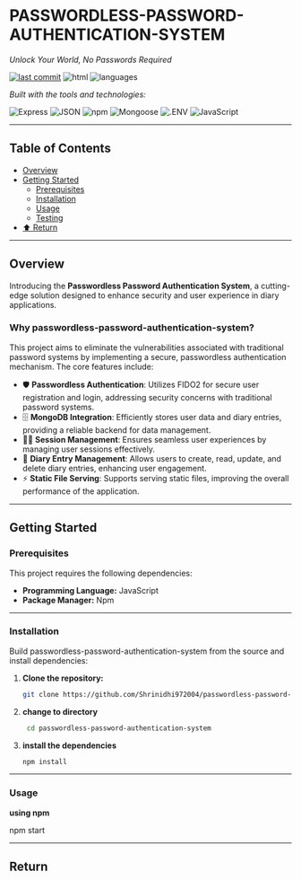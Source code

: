 # PASSWORDLESS-PASSWORD-AUTHENTICATION-SYSTEM

*Unlock Your World, No Passwords Required*

[![last commit](https://img.shields.io/badge/last%20commit-may-blue)]() ![html](https://img.shields.io/badge/html-78.3%25-blue) ![languages](https://img.shields.io/badge/languages-2-blue)

*Built with the tools and technologies:*

![Express](https://img.shields.io/badge/Express-black?logo=express&logoColor=white)
![JSON](https://img.shields.io/badge/JSON-black?logo=json&logoColor=white)
![npm](https://img.shields.io/badge/npm-red?logo=npm&logoColor=white)
![Mongoose](https://img.shields.io/badge/Mongoose-orange?logo=mongoose&logoColor=white)
![.ENV](https://img.shields.io/badge/.ENV-yellow?logo=dotenv&logoColor=black)
![JavaScript](https://img.shields.io/badge/JavaScript-yellow?logo=javascript&logoColor=black)

---

## Table of Contents

- [Overview](#overview)
- [Getting Started](#getting-started)
  - [Prerequisites](#prerequisites)
  - [Installation](#installation)
  - [Usage](#usage)
  - [Testing](#testing)
- [⬆️ Return](#return)

---

## Overview

Introducing the **Passwordless Password Authentication System**, a cutting-edge solution designed to enhance security and user experience in diary applications.

### Why passwordless-password-authentication-system?

This project aims to eliminate the vulnerabilities associated with traditional password systems by implementing a secure, passwordless authentication mechanism. The core features include:

- 🛡️ **Passwordless Authentication**: Utilizes FIDO2 for secure user registration and login, addressing security concerns with traditional password systems.
- 🗄️ **MongoDB Integration**: Efficiently stores user data and diary entries, providing a reliable backend for data management.
- 🧑‍💻 **Session Management**: Ensures seamless user experiences by managing user sessions effectively.
- 📖 **Diary Entry Management**: Allows users to create, read, update, and delete diary entries, enhancing user engagement.
- ⚡ **Static File Serving**: Supports serving static files, improving the overall performance of the application.

---

## Getting Started

### Prerequisites

This project requires the following dependencies:

- **Programming Language:** JavaScript
- **Package Manager:** Npm

---

### Installation

Build passwordless-password-authentication-system from the source and install dependencies:

1. **Clone the repository:**

   ```bash
   git clone https://github.com/Shrinidhi972004/passwordless-password-authentication-system

2. **change to directory**

   ```bash
    cd passwordless-password-authentication-system

3. **install the dependencies**

   ```bash
   npm install
---

### Usage

**using npm**

   npm start

---

## Return







